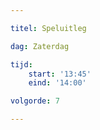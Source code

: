 ```yaml
---

titel: Speluitleg

dag: Zaterdag

tijd:
    start: '13:45'
    eind: '14:00'

volgorde: 7

---
```


